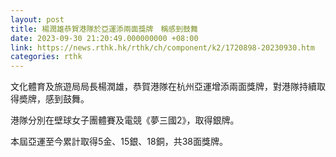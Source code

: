 ```yaml
---
layout: post
title: 楊潤雄恭賀港隊於亞運添兩面獎牌　稱感到鼓舞
date: 2023-09-30 21:20:49.000000000 +08:00
link: https://news.rthk.hk/rthk/ch/component/k2/1720898-20230930.htm
categories: rthk
---
```


文化體育及旅遊局局長楊潤雄，恭賀港隊在杭州亞運增添兩面獎牌，對港隊持續取得奬牌，感到鼓舞。

港隊分別在壁球女子團體賽及電競《夢三國2》，取得銀牌。

本屆亞運至今累計取得5金、15銀、18銅，共38面獎牌。

